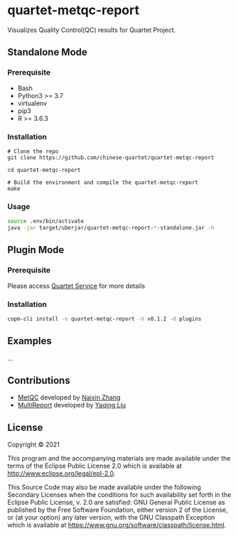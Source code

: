 # quartet-metqc-report

Visualizes Quality Control(QC) results for Quartet Project.

## Standalone Mode
### Prerequisite

- Bash
- Python3 >= 3.7
- virtualenv
- pip3
- R >= 3.6.3
### Installation

```
# Clone the repo
git clone https://github.com/chinese-quartet/quartet-metqc-report

cd quartet-metqc-report

# Build the environment and compile the quartet-metqc-report
make
```

### Usage

```bash
source .env/bin/activate
java -jar target/uberjar/quartet-metqc-report-*-standalone.jar -h
```

## Plugin Mode

### Prerequisite

Please access [Quartet Service](https://github.com/chinese-quartet/quartet-service) for more details 

### Installation

```bash
copm-cli install -n quartet-metqc-report -V v0.1.2 -d plugins
```

## Examples

...

## Contributions

- [MetQC](./metqc) developed by [Naixin Zhang](https://github.com/nxzhang)
- [MultiReport](./report) developed by [Yaqing Liu](https://github.com/lyaqing)

## License

Copyright © 2021

This program and the accompanying materials are made available under the
terms of the Eclipse Public License 2.0 which is available at
http://www.eclipse.org/legal/epl-2.0.

This Source Code may also be made available under the following Secondary
Licenses when the conditions for such availability set forth in the Eclipse
Public License, v. 2.0 are satisfied: GNU General Public License as published by
the Free Software Foundation, either version 2 of the License, or (at your
option) any later version, with the GNU Classpath Exception which is available
at https://www.gnu.org/software/classpath/license.html.
